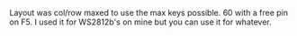  Layout was col/row maxed to use the max keys possible. 60 with a free pin on F5. I used it for WS2812b's on mine but you can use it for whatever. 
